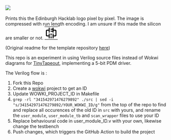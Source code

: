 ![](../../workflows/wokwi/badge.svg)

Prints this the Edinburgh Hacklab logo pixel by pixel. The image is compressed with run length encoding. I am unsure if this made the silicon are smaller or not.
![alt text](https://github.com/ElectricPotato/tinytapeout-picture-printer-b/blob/main/images/1_ehlab.png?raw=true)

(Original readme for the template repository [here](https://github.com/mattvenn/wokwi-verilog-gds-test/blob/main/README.md))

This repo is an experiment in using Verilog source files instead of Wokwi diagrams for [TinyTapeout](https://tinytapeout.com), implementing a 5-bit PDM driver.

The Verilog flow is :

1) Fork this Repo
2) Create a [wokwi](https://wokwi.com/projects/339800239192932947) project to get an ID
3) Update WOWKI_PROJECT_ID in Makefile
4) `grep -rl "341542971476279892" ./src | sed -i "s/341542971476279892/YOUR_WOKWI_ID/g"` from the top of the repo to find and replace all occurences of the old ID in `src` with yours, and rename the `user_module`, `user_module_tb` and `scan_wrapper` files to use your ID
5) Replace behavioural code in user_module_ID.v with your own, likewise change the testbench
6) Push changes, which triggers the GitHub Action to build the project
